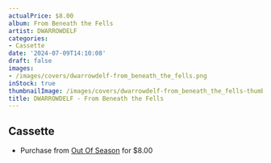 ```yaml
---
actualPrice: $8.00
album: From Beneath the Fells
artist: DWARROWDELF
categories:
- Cassette
date: '2024-07-09T14:10:08'
draft: false
images:
- /images/covers/dwarrowdelf-from_beneath_the_fells.png
inStock: true
thumbnailImage: /images/covers/dwarrowdelf-from_beneath_the_fells-thumb.png
title: DWARROWDELF - From Beneath the Fells
---
```


## Cassette
* Purchase from [Out Of Season](https://www.outofseasonlabel.com/products/dwarrowdelf-from-beneath-the-fells-pro-tape) for $8.00
